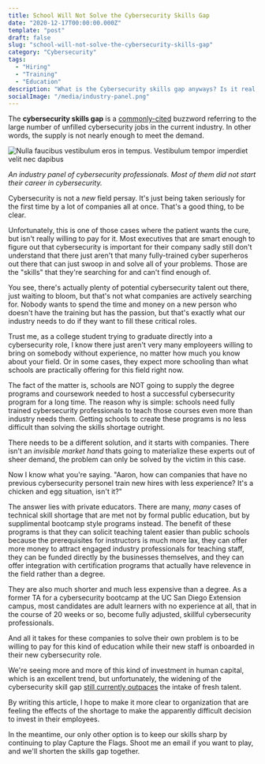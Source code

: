 ```yaml
---
title: School Will Not Solve the Cybersecurity Skills Gap
date: "2020-12-17T00:00:00.000Z"
template: "post"
draft: false
slug: "school-will-not-solve-the-cybersecurity-skills-gap"
category: "Cybersecurity"
tags:
  - "Hiring"
  - "Training"
  - "Education"
description: "What is the Cybersecurity skills gap anyways? Is it real, and why haven't we fixed it yet? Let me give you the breakdown on it, and explain why employers themselves are the reason its not going away."
socialImage: "/media/industry-panel.png"
---
```

 
The **cybersecurity skills gap** is a [commonly-cited](https://threatpost.com/cybersecurity-skills-gap-career-development/158253/) buzzword referring to the large number of unfilled cybersecurity jobs in the current industry. In other words, the supply is not nearly enough to meet the demand. 

![Nulla faucibus vestibulum eros in tempus. Vestibulum tempor imperdiet velit nec dapibus](/media/industry-panel.png)

*An industry panel of cybersecurity professionals. Most of them did not start their career in cybersecurity.*

Cybersecurity is not a *new* field persay. It's just being taken seriously for the first time by a lot of companies all at once. That's a good thing, to be clear.

Unfortunately, this is one of those cases where the patient wants the cure, but isn't really willing to pay for it. Most executives that are smart enough to figure out that cybersecurity is important for their company sadly still don't understand that there just aren't that many fully-trained cyber superheros out there that can just swoop in and solve all of your problems. Those are the "skills" that they're searching for and can't find enough of. 

You see, there's actually plenty of potential cybersecurity talent out there, just waiting to bloom, but that's not what companies are actively searching for. Nobody wants to spend the time and money on a new person who doesn't have the training but has the passion, but that's exactly what our industry needs to do if they want to fill these critical roles.

Trust me, as a college student trying to graduate directly into a cybersecurity role, I know there just aren't very many employeers willing to bring on somebody without experience, no matter how much you know about your field. Or in some cases, they expect more schooling than what schools are practically offering for this field right now.

The fact of the matter is, schools are NOT going to supply the degree programs and coursework needed to host a successful cybersecurity program for a long time. The reason why is simple: schools need fully trained cybersecurity professionals to teach those courses even more than industry needs them. Getting schools to create these programs is no less difficult than solving the skills shortage outright. 

There needs to be a different solution, and it starts with companies. There isn't an *invisible market hand* thats going to materialize these experts out of sheer demand, the problem can only be solved by the victim in this case.

Now I know what you're saying. "Aaron, how can companies that have no previous cybersecurity personel train new hires with less experience? It's a chicken and egg situation, isn't it?"

The answer lies with private educators. There are many, *many* cases of technical skill shortage that are met not by formal public education, but by supplimental bootcamp style programs instead. The benefit of these programs is that they can solicit teaching talent easier than public schools because the prerequisites for instructors is much more lax, they can offer more money to attract engaged industry professionals for teaching staff, they can be funded directly by the businesses themselves, and they can offer integration with certification programs that actually have relevence in the field rather than a degree.

They are also much shorter and much less expensive than a degree. As a former TA for a cybersecurity bootcamp at the UC San Diego Extension campus, most candidates are adult learners with no experience at all, that in the course of 20 weeks or so, become fully adjusted, skillful cybersecurity professionals. 

And all it takes for these companies to solve their own problem is to be willing to pay for this kind of education while their new staff is onboarded in their new cybersecurity role.

We're seeing more and more of this kind of investment in human capital, which is an excellent trend, but unfortunately, the widening of the cybersecurity skill gap [still currently outpaces](https://insights.dice.com/2020/08/20/why-the-cybersecurity-skills-gap-continues-to-widen/) the intake of fresh talent. 

By writing this article, I hope to make it more clear to organization that are feeling the effects of the shortage to make the apparently difficult decision to invest in their employees.

In the meantime, our only other option is to keep our skills sharp by continuing to play Capture the Flags. Shoot me an email if you want to play, and we'll shorten the skills gap together.